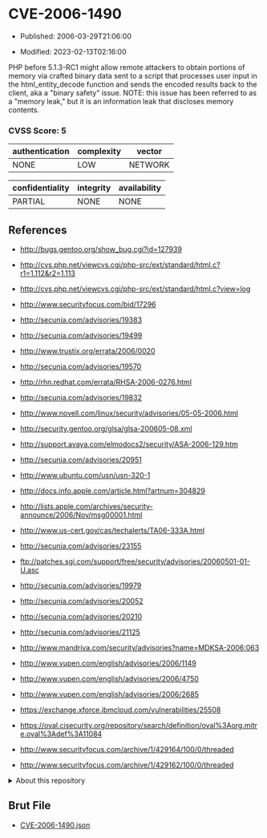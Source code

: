 # CVE-2006-1490

- Published: 2006-03-29T21:06:00

- Modified: 2023-02-13T02:16:00

PHP before 5.1.3-RC1 might allow remote attackers to obtain portions of memory via crafted binary data sent to a script that processes user input in the html_entity_decode function and sends the encoded results back to the client, aka a "binary safety" issue. NOTE: this issue has been referred to as a "memory leak," but it is an information leak that discloses memory contents.

### CVSS Score: **5**

| authentication | complexity | vector |
| --- | --- | --- |
| NONE | LOW | NETWORK |

| confidentiality | integrity | availability |
| --- | --- | --- |
| PARTIAL | NONE | NONE |

## References

* http://bugs.gentoo.org/show_bug.cgi?id=127939

* http://cvs.php.net/viewcvs.cgi/php-src/ext/standard/html.c?r1=1.112&r2=1.113

* http://cvs.php.net/viewcvs.cgi/php-src/ext/standard/html.c?view=log

* http://www.securityfocus.com/bid/17296

* http://secunia.com/advisories/19383

* http://secunia.com/advisories/19499

* http://www.trustix.org/errata/2006/0020

* http://secunia.com/advisories/19570

* http://rhn.redhat.com/errata/RHSA-2006-0276.html

* http://secunia.com/advisories/19832

* http://www.novell.com/linux/security/advisories/05-05-2006.html

* http://security.gentoo.org/glsa/glsa-200605-08.xml

* http://support.avaya.com/elmodocs2/security/ASA-2006-129.htm

* http://secunia.com/advisories/20951

* http://www.ubuntu.com/usn/usn-320-1

* http://docs.info.apple.com/article.html?artnum=304829

* http://lists.apple.com/archives/security-announce/2006/Nov/msg00001.html

* http://www.us-cert.gov/cas/techalerts/TA06-333A.html

* http://secunia.com/advisories/23155

* ftp://patches.sgi.com/support/free/security/advisories/20060501-01-U.asc

* http://secunia.com/advisories/19979

* http://secunia.com/advisories/20052

* http://secunia.com/advisories/20210

* http://secunia.com/advisories/21125

* http://www.mandriva.com/security/advisories?name=MDKSA-2006:063

* http://www.vupen.com/english/advisories/2006/1149

* http://www.vupen.com/english/advisories/2006/4750

* http://www.vupen.com/english/advisories/2006/2685

* https://exchange.xforce.ibmcloud.com/vulnerabilities/25508

* https://oval.cisecurity.org/repository/search/definition/oval%3Aorg.mitre.oval%3Adef%3A11084

* http://www.securityfocus.com/archive/1/429164/100/0/threaded

* http://www.securityfocus.com/archive/1/429162/100/0/threaded

<details>
<summary>About this repository</summary> 

  This repository is part of the project [Live Hack CVE](https://github.com/Live-Hack-CVE). Main website can be found [www.live-hack.org](https://www.live-hack.org) 
  
  Made by [Sn0wAlice](https://github.com/Sn0wAlice) for the people that care about security and need to have a feed of the latest CVEs. Hope you enjoy it, don't forget to star the repo and follow me on [Twitter](https://twitter.com/Sn0wAlice) and [Github](https://github.com/Sn0wAlice). And that is my [personnal website](https://www.alice-snow.me/)

  - [Home Page](https://github.com/Live-Hack-CVE)
  - [Framework](https://github.com/Live-Hack-CVE/cve-framework)
  - [CVE database](https://github.com/Live-Hack-CVE/full_database)
  - [Changelog](https://github.com/Live-Hack-CVE/Changelog)
</details>

## Brut File

* [CVE-2006-1490.json](https://raw.githubusercontent.com/Live-Hack-CVE/full_database/main/cves/2006/CVE-2006-1490.json)

